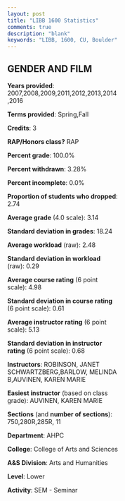 ```yaml
---
layout: post
title: "LIBB 1600 Statistics"
comments: true
description: "blank"
keywords: "LIBB, 1600, CU, Boulder"
--- 
```

<head>
<script src="https://ajax.googleapis.com/ajax/libs/jquery/2.1.3/jquery.min.js"></script>
<script src="https://dl.dropboxusercontent.com/s/pc42nxpaw1ea4o9/highcharts.js?dl=0"></script>
<!-- <script src="../assets/js/highcharts.js"></script> -->
<style type="text/css">@font-face {
	font-family: "Bebas Neue";
	src: url(https://www.filehosting.org/file/details/544349/BebasNeue%20Regular.otf) format("opentype");
	}
	h1.Bebas { 
		font-family: "Bebas Neue", Verdana, Tahoma;
	}
</style>
</head>
<body>
	<div id="container" style="float: right; width: 45%; height: 88%; margin-left: 2.5%; margin-right: 2.5%;"></div>
	<script language="JavaScript">
		$(document).ready(function() {
		var chart = {type: 'column'};
		var title = {text: 'Grade Distribution'};
		var xAxis = {categories: ['A','B','C','D','F'],crosshair: true};
		var yAxis = {min: 0,title: {text: 'Percentage'}};
		var tooltip = {headerFormat: '<center><b><span style="font-size:20px">{point.key}</span></b></center>',
		               pointFormat: '<td style="padding:0"><b>{point.y:.1f}%</b></td>',
		               footerFormat: '</table>',shared: true,useHTML: true};
		var plotOptions = {column: {pointPadding: 0.0,borderWidth: 0}};  
		var credits = {enabled: false};var series= [{name: 'Percent',data: [42.72,38.5,15.49,2.35,0.94,]}];
		var json = {};
		json.chart = chart;
		json.title = title;
		json.tooltip = tooltip;
		json.xAxis = xAxis;
		json.yAxis = yAxis;  
		json.series = series;
		json.plotOptions = plotOptions;  
		json.credits = credits;
		$('#container').highcharts(json);
	});
	</script>
</body>
			   
## GENDER AND FILM

**Years provided**: 2007,2008,2009,2011,2012,2013,2014,2016

**Terms provided**: Spring,Fall

**Credits**: 3

**RAP/Honors class?** RAP

**Percent grade**: 100.0%

**Percent withdrawn**: 3.28%

**Percent incomplete**: 0.0%

**Proportion of students who dropped**: 2.74

**Average grade** (4.0 scale): 3.14

**Standard deviation in grades**: 18.24

**Average workload** (raw): 2.48

**Standard deviation in workload** (raw): 0.29

**Average course rating** (6 point scale): 4.98

**Standard deviation in course rating** (6 point scale): 0.61

**Average instructor rating** (6 point scale): 5.13

**Standard deviation in instructor rating** (6 point scale): 0.68

**Instructors**: ROBINSON, JANET SCHWARTZBERG,BARLOW, MELINDA B,AUVINEN, KAREN MARIE

**Easiest instructor** (based on class grade): AUVINEN, KAREN MARIE

**Sections** (and **number of sections**): 750,280R,285R, 11

**Department**: AHPC

**College**: College of Arts and Sciences

**A&S Division**: Arts and Humanities

**Level**: Lower

**Activity**: SEM - Seminar